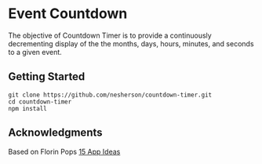 # Event Countdown

The objective of Countdown Timer is to provide a continuously decrementing display of the the months, days, hours, minutes, and seconds to a given event.

## Getting Started

```
git clone https://github.com/nesherson/countdown-timer.git
cd countdown-timer
npm install

```

## Acknowledgments

Based on Florin Pops [15 App Ideas](https://blog.bitsrc.io/15-app-ideas-to-build-and-level-up-your-coding-skills-28612c72a3b1)
